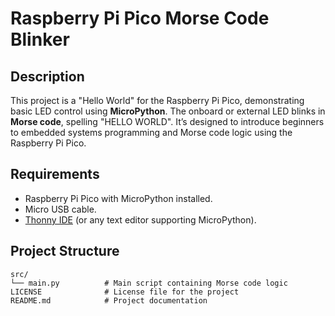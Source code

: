 # Raspberry Pi Pico Morse Code Blinker

## Description
This project is a "Hello World" for the Raspberry Pi Pico, demonstrating basic LED control using **MicroPython**. The onboard or external LED blinks in **Morse code**, spelling "HELLO WORLD". It’s designed to introduce beginners to embedded systems programming and Morse code logic using the Raspberry Pi Pico.

## Requirements
- Raspberry Pi Pico with MicroPython installed.
- Micro USB cable.
- [Thonny IDE](https://thonny.org/) (or any text editor supporting MicroPython).

## Project Structure
```plaintext
src/
└── main.py          # Main script containing Morse code logic
LICENSE              # License file for the project
README.md            # Project documentation
